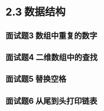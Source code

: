 # 2.3 数据结构

## <span id="question_3">面试题3 数组中重复的数字</span>

## <span id="question_4">面试题4 二维数组中的查找</span>

## <span id="question_5">面试题5 替换空格</span>

## <span id="question_6">面试题6 从尾到头打印链表</span>

